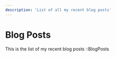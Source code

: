 ```yaml
---
description: 'List of all my recent blog posts'
---
```

# Blog Posts
This is the list of my recent blog posts
::BlogPosts